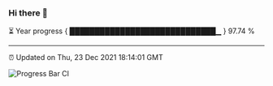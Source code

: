 ### Hi there 👋

⏳ Year progress { █████████████████████████████▁ } 97.74 %

---

⏰ Updated on Thu, 23 Dec 2021 18:14:01 GMT

![Progress Bar CI](https://github.com/liununu/liununu/workflows/Progress%20Bar%20CI/badge.svg)
